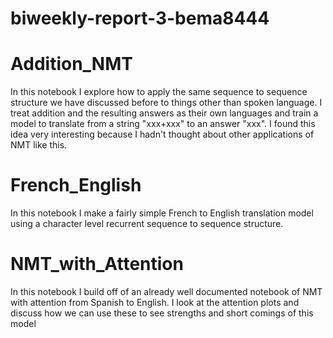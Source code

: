 # biweekly-report-3-bema8444

# Addition_NMT
In this notebook I explore how to apply the same sequence to sequence structure we have discussed before to things other than spoken language. I treat addition and the resulting answers as their own languages 
and train a model to translate from a string "xxx+xxx" to an answer "xxx". I found this idea very interesting because I hadn't thought about other applications of NMT like this.

# French_English
In this notebook I make a fairly simple French to English translation model using a character level recurrent sequence to sequence structure.

# NMT_with_Attention
In this notebook I build off of an already well documented notebook of NMT with attention from Spanish to English. I look at the attention plots and discuss how we can use these to 
see strengths and short comings of this model
